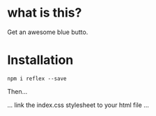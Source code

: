 # what is this?

Get an awesome blue butto.

# Installation

`npm i reflex --save`

Then...

...
link the index.css stylesheet to your html file 
...

